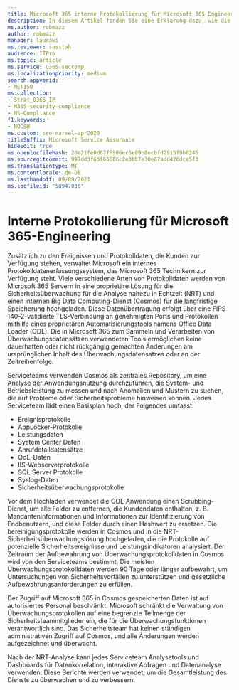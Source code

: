 ```yaml
---
title: Microsoft 365 interne Protokollierung für Microsoft 365 Engineering
description: In diesem Artikel finden Sie eine Erklärung dazu, wie die interne Protokollierung für Microsoft 365 Engineering-Teams funktioniert.
ms.author: robmazz
author: robmazz
manager: laurawi
ms.reviewer: sosstah
audience: ITPro
ms.topic: article
ms.service: O365-seccomp
ms.localizationpriority: medium
search.appverid:
- MET150
ms.collection:
- Strat_O365_IP
- M365-security-compliance
- MS-Compliance
f1.keywords:
- NOCSH
ms.custom: seo-marvel-apr2020
titleSuffix: Microsoft Service Assurance
hideEdit: true
ms.openlocfilehash: 20a21fe0d67f8986ec6e89b8ecbfd2915f9b8245
ms.sourcegitcommit: 997dd3f66f65686c2e38b7e30e67add426dce5f3
ms.translationtype: MT
ms.contentlocale: de-DE
ms.lasthandoff: 09/09/2021
ms.locfileid: "58947036"
---
```

# <a name="internal-logging-for-microsoft-365-engineering"></a>Interne Protokollierung für Microsoft 365-Engineering

Zusätzlich zu den Ereignissen und Protokolldaten, die Kunden zur Verfügung stehen, verwaltet Microsoft ein internes Protokolldatenerfassungssystem, das Microsoft 365 Technikern zur Verfügung steht. Viele verschiedene Arten von Protokolldaten werden von Microsoft 365 Servern in eine proprietäre Lösung für die Sicherheitsüberwachung für die Analyse nahezu in Echtzeit (NRT) und einen internen Big Data Computing-Dienst (Cosmos) für die langfristige Speicherung hochgeladen. Diese Datenübertragung erfolgt über eine FIPS 140-2-validierte TLS-Verbindung an genehmigten Ports und Protokollen mithilfe eines proprietären Automatisierungstools namens Office Data Loader (ODL). Die in Microsoft 365 zum Sammeln und Verarbeiten von Überwachungsdatensätzen verwendeten Tools ermöglichen keine dauerhaften oder nicht rückgängig gemachten Änderungen am ursprünglichen Inhalt des Überwachungsdatensatzes oder an der Zeitreihenfolge.

Serviceteams verwenden Cosmos als zentrales Repository, um eine Analyse der Anwendungsnutzung durchzuführen, die System- und Betriebsleistung zu messen und nach Anomalien und Mustern zu suchen, die auf Probleme oder Sicherheitsprobleme hinweisen können. Jedes Serviceteam lädt einen Basisplan hoch, der Folgendes umfasst:

- Ereignisprotokolle
- AppLocker-Protokolle
- Leistungsdaten
- System Center Daten
- Anrufdetaildatensätze
- QoE-Daten
- IIS-Webserverprotokolle
- SQL Server Protokolle
- Syslog-Daten
- Sicherheitsüberwachungsprotokolle

Vor dem Hochladen verwendet die ODL-Anwendung einen Scrubbing-Dienst, um alle Felder zu entfernen, die Kundendaten enthalten, z. B. Mandanteninformationen und Informationen zur Identifizierung von Endbenutzern, und diese Felder durch einen Hashwert zu ersetzen. Die bereinigungsprotokolle werden in Cosmos und in die NRT-Sicherheitsüberwachungslösung hochgeladen, die die Protokolle auf potenzielle Sicherheitsereignisse und Leistungsindikatoren analysiert. Der Zeitraum der Aufbewahrung von Überwachungsprotokolldaten in Cosmos wird von den Serviceteams bestimmt. Die meisten Überwachungsprotokolldaten werden 90 Tage oder länger aufbewahrt, um Untersuchungen von Sicherheitsvorfällen zu unterstützen und gesetzliche Aufbewahrungsanforderungen zu erfüllen.

Der Zugriff auf Microsoft 365 in Cosmos gespeicherten Daten ist auf autorisiertes Personal beschränkt. Microsoft schränkt die Verwaltung von Überwachungsprotokollen auf eine begrenzte Teilmenge der Sicherheitsteammitglieder ein, die für die Überwachungsfunktionen verantwortlich sind. Das Sicherheitsteam hat keinen ständigen administrativen Zugriff auf Cosmos, und alle Änderungen werden aufgezeichnet und überwacht.

Nach der NRT-Analyse kann jedes Serviceteam Analysetools und Dashboards für Datenkorrelation, interaktive Abfragen und Datenanalyse verwenden. Diese Berichte werden verwendet, um die Gesamtleistung des Diensts zu überwachen und zu verbessern.
